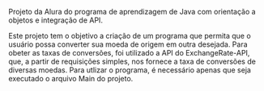 Projeto da Alura do programa de aprendizagem de Java com orientação a objetos e integração de API.

Este projeto tem o objetivo a criação de um programa que permita que o usuário possa converter sua moeda de origem em outra desejada. Para obeter as taxas de conversões, foi utilizado a API do ExchangeRate-API, que, a partir de
requisições simples, nos fornece a taxa de conversões de diversas moedas. Para utlizar o programa, é necessário apenas que seja executado o arquivo Main do projeto.
